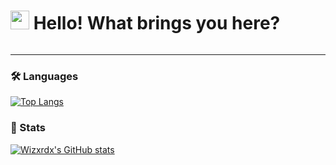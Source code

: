 # <img src="https://media.giphy.com/media/hvRJCLFzcasrR4ia7z/giphy.gif" width="30px"/> Hello! What brings you here?
<img src="https://komarev.com/ghpvc/?username=wizxrdx&style=flat-square&color=9152cc" alt=""/>

---

### 🛠️ Languages
[![Top Langs](https://github-readme-stats-git-masterorgs-github-readme-stats-team.vercel.app/api/top-langs/?username=wizxrdx&theme=tokyonight&layout=compact&include_orgs=true)](https://github.com/Wizxrdx)

### 📖 Stats
[![Wizxrdx's GitHub stats](https://github-readme-stats-git-masterorgs-github-readme-stats-team.vercel.app/api?username=wizxrdx&show_icons=true&theme=tokyonight&count_private=true&include_orgs=true)](https://github.com/Wizxrdx)
